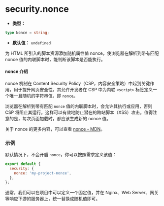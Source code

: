 # security.nonce

- **类型：**

```ts
type Nonce = string;
```

- **默认值：** `undefined`

为 HTML 所引入的脚本资源添加随机属性值 nonce，使浏览器在解析到带有匹配 nonce 值的内联脚本时，能判断该脚本是否能执行。

#### nonce 介绍

nonce 机制在 Content Security Policy（CSP，内容安全策略）中起到关键作用，用于提升网页安全性。其允许开发者在 CSP 中为内联 `<script>` 标签定义一个唯一且随机的字符串值，即 `nonce`。

浏览器在解析到带有匹配 `nonce` 值的内联脚本时，会允许其执行或应用，否则 CSP 将阻止其运行。这样可以有效地防止潜在的跨站脚本（XSS）攻击。值得注意的是，每次页面加载时，都应该生成新的 nonce 值。

关于 nonce 的更多内容，可以查看 [nonce - MDN](https://developer.mozilla.org/en-US/docs/Web/HTML/Global_attributes/nonce)。

### 示例

默认情况下，不会开启 `nonce`，你可以按照需求定义该值：

```js
export default {
  security: {
    nonce: 'my-project-nonce',
  },
};
```

通常，我们可以在项目中可以定义一个固定值，并在 Nginx、Web Server、网关等响应下游的服务器上，统一替换成随机值即可。
